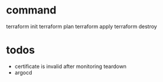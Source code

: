 # command
terraform init
terraform plan
terraform apply
terraform destroy

# todos
- certificate is invalid after monitoring teardown
- argocd
